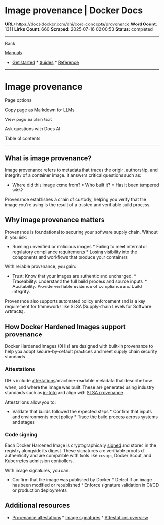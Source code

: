 # Image provenance | Docker Docs

**URL:** https://docs.docker.com/dhi/core-concepts/provenance
**Word Count:** 1311
**Links Count:** 660
**Scraped:** 2025-07-16 02:00:53
**Status:** completed

---

Back

[Manuals](https://docs.docker.com/manuals/)

  * [Get started](https://docs.docker.com/get-started/)   * [Guides](https://docs.docker.com/guides/)   * [Reference](https://docs.docker.com/reference/)

* * *

# Image provenance

Page options

Copy page as Markdown for LLMs

View page as plain text

Ask questions with Docs AI

Table of contents

* * *

## What is image provenance?

Image provenance refers to metadata that traces the origin, authorship, and integrity of a container image. It answers critical questions such as:

  * Where did this image come from?   * Who built it?   * Has it been tampered with?

Provenance establishes a chain of custody, helping you verify that the image you're using is the result of a trusted and verifiable build process.

## Why image provenance matters

Provenance is foundational to securing your software supply chain. Without it, you risk:

  * Running unverified or malicious images   * Failing to meet internal or regulatory compliance requirements   * Losing visibility into the components and workflows that produce your containers

With reliable provenance, you gain:

  * Trust: Know that your images are authentic and unchanged.   * Traceability: Understand the full build process and source inputs.   * Auditability: Provide verifiable evidence of compliance and build integrity.

Provenance also supports automated policy enforcement and is a key requirement for frameworks like SLSA \(Supply-chain Levels for Software Artifacts\).

## How Docker Hardened Images support provenance

Docker Hardened Images \(DHIs\) are designed with built-in provenance to help you adopt secure-by-default practices and meet supply chain security standards.

### Attestations

DHIs include [attestations](https://docs.docker.com/dhi/core-concepts/attestations/)âmachine-readable metadata that describe how, when, and where the image was built. These are generated using industry standards such as [in-toto](https://in-toto.io/) and align with [SLSA provenance](https://slsa.dev/spec/v1.0/provenance/).

Attestations allow you to:

  * Validate that builds followed the expected steps   * Confirm that inputs and environments meet policy   * Trace the build process across systems and stages

### Code signing

Each Docker Hardened Image is cryptographically [signed](https://docs.docker.com/dhi/core-concepts/signatures/) and stored in the registry alongside its digest. These signatures are verifiable proofs of authenticity and are compatible with tools like `cosign`, Docker Scout, and Kubernetes admission controllers.

With image signatures, you can:

  * Confirm that the image was published by Docker   * Detect if an image has been modified or republished   * Enforce signature validation in CI/CD or production deployments

## Additional resources

  * [Provenance attestations](https://docs.docker.com/build/metadata/attestations/slsa-provenance/)   * [Image signatures](https://docs.docker.com/dhi/core-concepts/signatures/)   * [Attestations overview](https://docs.docker.com/dhi/core-concepts/attestations/)